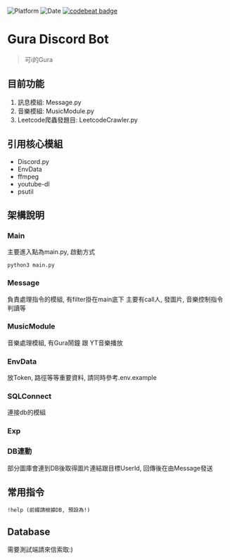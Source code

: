 ![Platform](https://img.shields.io/badge/Lang-Python-blue)
![Date](https://img.shields.io/github/last-commit/allen870619/GuraDiscordBot?style=flat)
[![codebeat badge](https://codebeat.co/badges/b77129ab-62e5-487e-9b06-373bed6c0d30)](https://codebeat.co/projects/github-com-allen870619-guradiscordbot-main)
# Gura Discord Bot
> 可i的Gura

## 目前功能
1. 訊息模組: Message.py
2. 音樂模組: MusicModule.py
3. Leetcode爬蟲發題目: LeetcodeCrawler.py

## 引用核心模組
* Discord.py
* EnvData
* ffmpeg
* youtube-dl
* psutil


## 架構說明
### Main
主要進入點為main.py, 啟動方式
```
python3 main.py
```

### Message
負責處理指令的模組, 有filter掛在main底下
主要有call人, 發圖片, 音樂控制指令判讀等

### MusicModule
音樂處理模組, 有Gura鬧鐘 跟 YT音樂播放

### EnvData
放Token, 路徑等等重要資料, 請同時參考.env.example

### SQLConnect
連接db的模組

### Exp

### DB連動
部分圖庫會連到DB後取得圖片連結跟目標UserId, 回傳後在由Message發送

## 常用指令
```
!help (前綴請根據DB, 預設為!)
```

## Database
需要測試端請來信索取:)